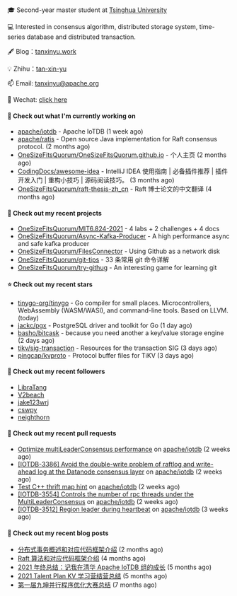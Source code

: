 🎓 Second-year master student at [Tsinghua University](https://www.tsinghua.edu.cn/)

💻 Interested in consensus algorithm, distributed storage system, time-series database and distributed transaction.

🖋 Blog：[tanxinyu.work](https://tanxinyu.work)

💡 Zhihu：[tan-xin-yu](https://www.zhihu.com/people/tan-xin-yu-22)

📫 Email: [tanxinyu@apache.org](mailto:tanxinyu@apache.org)

💬 Wechat: [click here](https://github.com/LebronAl/LebronAl/issues/1)

#### 👷 Check out what I'm currently working on

- [apache/iotdb](https://github.com/apache/iotdb) - Apache IoTDB (1 week ago)
- [apache/ratis](https://github.com/apache/ratis) - Open source Java implementation for Raft consensus protocol. (2 months ago)
- [OneSizeFitsQuorum/OneSizeFitsQuorum.github.io](https://github.com/OneSizeFitsQuorum/OneSizeFitsQuorum.github.io) - 个人主页 (2 months ago)
- [CodingDocs/awesome-idea](https://github.com/CodingDocs/awesome-idea) - IntelliJ IDEA 使用指南 | 必备插件推荐 | 插件开发入门 | 重构小技巧 | 源码阅读技巧。  (3 months ago)
- [OneSizeFitsQuorum/raft-thesis-zh_cn](https://github.com/OneSizeFitsQuorum/raft-thesis-zh_cn) - Raft 博士论文的中文翻译 (4 months ago)

#### 🌱 Check out my recent projects

- [OneSizeFitsQuorum/MIT6.824-2021](https://github.com/OneSizeFitsQuorum/MIT6.824-2021) - 4 labs &#43; 2 challenges &#43; 4 docs
- [OneSizeFitsQuorum/Async-Kafka-Producer](https://github.com/OneSizeFitsQuorum/Async-Kafka-Producer) - A high performance async and safe kafka producer
- [OneSizeFitsQuorum/FilesConnector](https://github.com/OneSizeFitsQuorum/FilesConnector) - Using Github as a network disk
- [OneSizeFitsQuorum/git-tips](https://github.com/OneSizeFitsQuorum/git-tips) - 33 条常用 git 命令详解
- [OneSizeFitsQuorum/try-githug](https://github.com/OneSizeFitsQuorum/try-githug) - An interesting game for learning git

#### ⭐ Check out my recent stars

- [tinygo-org/tinygo](https://github.com/tinygo-org/tinygo) - Go compiler for small places. Microcontrollers, WebAssembly (WASM/WASI), and command-line tools. Based on LLVM. (today)
- [jackc/pgx](https://github.com/jackc/pgx) - PostgreSQL driver and toolkit for Go (1 day ago)
- [basho/bitcask](https://github.com/basho/bitcask) - because you need another a key/value storage engine (2 days ago)
- [tikv/sig-transaction](https://github.com/tikv/sig-transaction) - Resources for the transaction SIG (3 days ago)
- [pingcap/kvproto](https://github.com/pingcap/kvproto) - Protocol buffer files for TiKV (3 days ago)

#### 👯 Check out my recent followers

- [LibraTang](https://github.com/LibraTang)
- [V2beach](https://github.com/V2beach)
- [jake123wrj](https://github.com/jake123wrj)
- [cswpy](https://github.com/cswpy)
- [neighthorn](https://github.com/neighthorn)

#### 🔨 Check out my recent pull requests

- [Optimize multiLeaderConsensus performance](https://github.com/apache/iotdb/pull/6413) on [apache/iotdb](https://github.com/apache/iotdb) (2 weeks ago)
- [[IOTDB-3386] Avoid the double-write problem of raftlog and write-ahead log at the Datanode consensus layer](https://github.com/apache/iotdb/pull/6366) on [apache/iotdb](https://github.com/apache/iotdb) (2 weeks ago)
- [Test C&#43;&#43;  thrift map hint](https://github.com/apache/iotdb/pull/6357) on [apache/iotdb](https://github.com/apache/iotdb) (2 weeks ago)
- [[IOTDB-3554] Controls the number of rpc threads under the MultiLeaderConsensus](https://github.com/apache/iotdb/pull/6349) on [apache/iotdb](https://github.com/apache/iotdb) (2 weeks ago)
- [[IOTDB-3512] Region leader during heartbeat](https://github.com/apache/iotdb/pull/6322) on [apache/iotdb](https://github.com/apache/iotdb) (3 weeks ago)

#### 📜 Check out my recent blog posts

- [分布式事务概述和对应代码框架介绍](https://tanxinyu.work/talent-plan-transaction-talk/) (2 months ago)
- [Raft 算法和对应代码框架介绍](https://tanxinyu.work/talent-plan-raft-talk/) (4 months ago)
- [2021 年终总结：记我在清华 Apache IoTDB 组的成长](https://tanxinyu.work/2021-annual-summary/) (5 months ago)
- [2021 Talent Plan KV 学习营结营总结](https://tanxinyu.work/tinykv/) (5 months ago)
- [第一届九坤并行程序优化大赛总结](https://tanxinyu.work/jiu-kun-parallel-program-optimization-contest/) (7 months ago)
